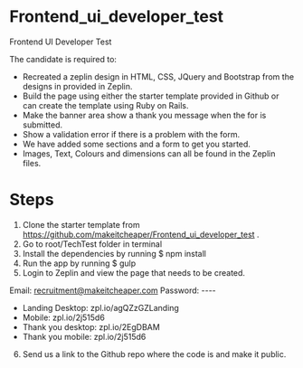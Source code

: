 # Frontend_ui_developer_test
Frontend UI Developer Test

The candidate is required to:
- Recreated a zeplin design in HTML, CSS, JQuery and Bootstrap from the designs in provided in Zeplin.
- Build the page using either the starter template provided in Github or can create the template using Ruby on Rails.
- Make the banner area show a thank you message when the for is submitted.
- Show a validation error if there is a problem with the form.
- We have added some sections and a form to get you started.
- Images, Text, Colours and dimensions can all be found in the Zeplin files.


# Steps

1. Clone the starter template from https://github.com/makeitcheaper/Frontend_ui_developer_test .
2. Go to root/TechTest folder in terminal
3. Install the dependencies by running $ npm install
4. Run the app by running $ gulp
5. Login to Zeplin and view the page that needs to be created.

Email: recruitment@makeitcheaper.com
Password: ----

- Landing Desktop: zpl.io/agQZzGZLanding
- Mobile: zpl.io/2j515d6
- Thank you desktop: zpl.io/2EgDBAM
- Thank you mobile: zpl.io/2j515d6

6. Send us a link to the Github repo where the code is and make it public.
